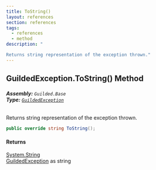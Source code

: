 ```yaml
---
title: ToString()
layout: references
section: references
tags:
  - references
  - method
description: "

Returns string representation of the exception thrown."
---
```


## GuildedException.ToString() Method
###### **Assembly:** `Guilded.Base`<br/>**Type:** [`GuildedException`](GuildedException 'Guilded.Base.GuildedException')

Returns string representation of the exception thrown.

```csharp
public override string ToString();
```

#### Returns
[System.String](https://docs.microsoft.com/en-us/dotnet/api/System.String 'System.String')  
[GuildedException](GuildedException 'Guilded.Base.GuildedException') as string